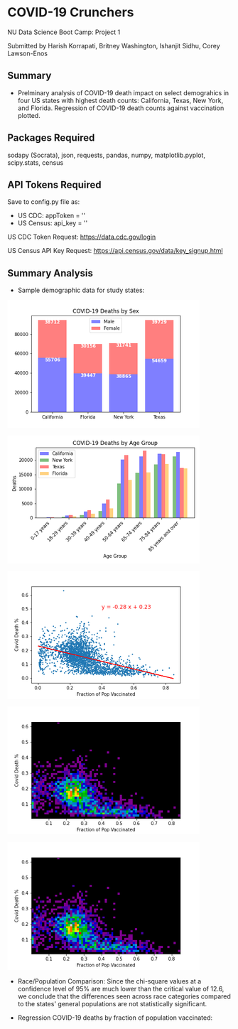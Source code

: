 # COVID-19 Crunchers

NU Data Science Boot Camp: Project 1

Submitted by Harish Korrapati, Britney Washington, Ishanjit Sidhu, Corey Lawson-Enos

## Summary
* Prelminary analysis of COVID-19 death impact on select demograhics in four US states with highest death counts: California, Texas, New York, and Florida. Regression of COVID-19 death counts against vaccination plotted.

## Packages Required
sodapy (Socrata), json, requests, pandas, numpy, matplotlib.pyplot, scipy.stats, census

## API Tokens Required
Save to config.py file as:
* US CDC: appToken = '<token>'
* US Census: api_key = '<token>'

US CDC Token Request: https://data.cdc.gov/login

US Census API Key Request: https://api.census.gov/data/key_signup.html

## Summary Analysis
* Sample demographic data for study states:

![alt text](https://github.com/hvkorrapati/NU_project_1/blob/caaef9c5ccae1a6e5fa9ca6df83c3156460a3cc7/Images/deathct_by_sex.png)
  
![alt text](https://github.com/hvkorrapati/NU_project_1/blob/caaef9c5ccae1a6e5fa9ca6df83c3156460a3cc7/Images/deathct_by_agegrp.png)
  
![alt text](https://github.com/hvkorrapati/NU_project_1/blob/be2ae9114d61bc14737430a02dee319472254db1/Images/Scatter_Vaccine_vs_Death.png)
  
![alt text](https://github.com/hvkorrapati/NU_project_1/blob/be2ae9114d61bc14737430a02dee319472254db1/Images/Scatter_Vaccine_vs_Death_Heat.png)
  
![alt text](https://github.com/hvkorrapati/NU_project_1/blob/be2ae9114d61bc14737430a02dee319472254db1/Images/Scatter_Vaccine_vs_Death_Heat.png)

* Race/Population Comparison: Since the chi-square values at a confidence level of 95% are much lower than the critical value of 12.6, we conclude that the differences seen across race categories compared to the states' general populations are not statistically significant.

* Regression COVID-19 deaths by fraction of population vaccinated:
  

